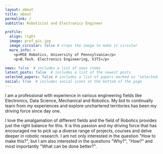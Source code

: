 ```yaml
---
layout: about
title: about
permalink: /
subtitle: Roboticist and Electronics Engineer

profile:
  align: right
  image: prof_pic.jpg
  image_circular: false # crops the image to make it circular
  more_info: >
    <p>MSE Robotics, University of Pennsylvania</p>
    <p>B.Tech. Electronics Engineering, VJTI</p>

news: false  # includes a list of news items
latest_posts: false  # includes a list of the newest posts
selected_papers: false # includes a list of papers marked as "selected={true}"
social: true  # includes social icons at the bottom of the page
---
```


I am a professional with experience in various engineering fields like Electronics, Data Science, Mechanical and Robotics. My bid to continually learn from my experiences and explore unchartered territories has been my driving force since day one. 

I love the amalgamation of different fields and the field of Robotics provides just the right balance for this. It is this passion and my driving force that has encouraged me to pick up a diverse range of projects, courses and delve deeper in robotic research. I am not only interested in the question "How to make this?", but I am also interested in the questions "Why?", "How?" and most importantly "What can be done better?". 


<!-- 
Write your biography here. Tell the world about yourself. Link to your favorite [subreddit](http://reddit.com). You can put a picture in, too. The code is already in, just name your picture `prof_pic.jpg` and put it in the `img/` folder.

Put your address / P.O. box / other info right below your picture. You can also disable any of these elements by editing `profile` property of the YAML header of your `_pages/about.md`. Edit `_bibliography/papers.bib` and Jekyll will render your [publications page](/al-folio/publications/) automatically.

Link to your social media connections, too. This theme is set up to use [Font Awesome icons](http://fortawesome.github.io/Font-Awesome/) and [Academicons](https://jpswalsh.github.io/academicons/), like the ones below. Add your Facebook, Twitter, LinkedIn, Google Scholar, or just disable all of them. -->